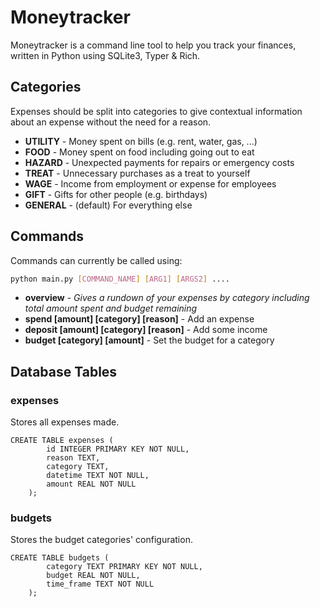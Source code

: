 # Moneytracker

Moneytracker is a command line tool to help you track your finances,
written in Python using SQLite3, Typer & Rich.

## Categories

Expenses should be split into categories to give contextual information
about an expense without the need for a reason. 

- **UTILITY** - Money spent on bills (e.g. rent, water, gas, ...)
- **FOOD** - Money spent on food including going out to eat
- **HAZARD** - Unexpected payments for repairs or emergency costs
- **TREAT** - Unnecessary purchases as a treat to yourself
- **WAGE** - Income from employment or expense for employees
- **GIFT** - Gifts for other people (e.g. birthdays)
- **GENERAL** - (default) For everything else 

## Commands

Commands can currently be called using:

```bash
python main.py [COMMAND_NAME] [ARG1] [ARGS2] ....
```

- **overview** - *Gives a rundown of your expenses by category including 
total amount spent and budget remaining*
- **spend [amount] [category] [reason]** - Add an expense
- **deposit [amount] [category] [reason]** - Add some income
- **budget [category] [amount]** - Set the budget for a category

## Database Tables

### expenses

Stores all expenses made.

```sqlite
CREATE TABLE expenses (
        id INTEGER PRIMARY KEY NOT NULL,
        reason TEXT,
        category TEXT,
        datetime TEXT NOT NULL,
        amount REAL NOT NULL
    );
```


### budgets

Stores the budget categories' configuration.

```sqlite
CREATE TABLE budgets (
        category TEXT PRIMARY KEY NOT NULL,
        budget REAL NOT NULL,
        time_frame TEXT NOT NULL
    );
```